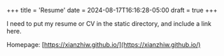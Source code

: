 +++
title = 'Resume'
date = 2024-08-17T16:16:28-05:00
draft = true
+++


I need to put my resume or CV in the static directory, 
and include a link here.



Homepage: [https://xianzhiw.github.io/](https://xianzhiw.github.io/)
